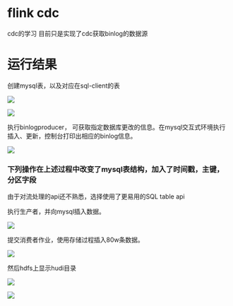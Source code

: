 # flink cdc

cdc的学习
目前只是实现了cdc获取binlog的数据源

# 运行结果

创建mysql表，以及对应在sql-client的表

![](http://quxjj6jyh.hn-bkt.clouddn.com/2021.6.25/cdc_0.png)

![](http://quxjj6jyh.hn-bkt.clouddn.com/2021.6.25cdc_2.png)



执行binlogproducer， 可获取指定数据库更改的信息。在mysql交互式环境执行插入、更新，控制台打印出相应的binlog信息。

![](http://quxjj6jyh.hn-bkt.clouddn.com/2021.6.25cdc_1.png)





### 下列操作在上述过程中改变了mysql表结构，加入了时间戳，主键，分区字段

由于对流处理的api还不熟悉，选择使用了更易用的SQL table api

执行生产者，并向mysql插入数据。

![](http://quxjj6jyh.hn-bkt.clouddn.com/2021.6.30/%E7%94%9F%E4%BA%A7.png)



提交消费者作业，使用存储过程插入80w条数据。



![](http://quxjj6jyh.hn-bkt.clouddn.com/2021.6.30/%E6%B6%88%E8%B4%B9%E8%80%85%E4%BD%9C%E4%B8%9A.png)



然后hdfs上显示hudi目录

![](http://quxjj6jyh.hn-bkt.clouddn.com/2021.6.30/hudi_log2.png)

![](http://quxjj6jyh.hn-bkt.clouddn.com/2021.6.30/hudi_log.png)





